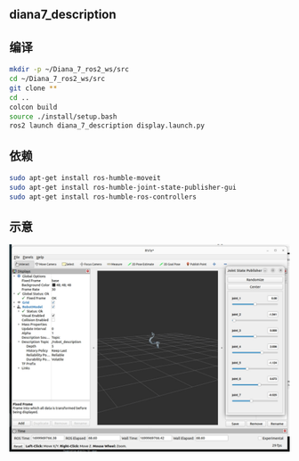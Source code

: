 ## diana7_description

## 编译
```bash
mkdir -p ~/Diana_7_ros2_ws/src
cd ~/Diana_7_ros2_ws/src
git clone **
cd ..
colcon build 
source ./install/setup.bash
ros2 launch diana_7_description display.launch.py

```
## 依赖
```bash
sudo apt-get install ros-humble-moveit
sudo apt-get install ros-humble-joint-state-publisher-gui
sudo apt-get install ros-humble-ros-controllers
```
## 示意
<img src="https://github.com/rocos-sia/Diana_7_ros2/blob/main/Figures/diana_7_description.jpg" alt="show" />